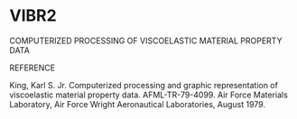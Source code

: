 # VIBR2
COMPUTERIZED PROCESSING OF VISCOELASTIC MATERIAL PROPERTY DATA

REFERENCE

King, Karl S. Jr. Computerized processing and graphic representation
of viscoelastic material property data. AFML-TR-79-4099. Air Force
Materials Laboratory, Air Force Wright Aeronautical Laboratories,
August 1979.
